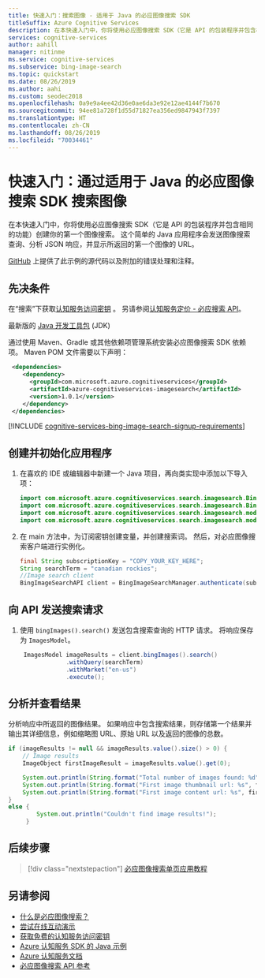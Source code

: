 ```yaml
---
title: 快速入门：搜索图像 - 适用于 Java 的必应图像搜索 SDK
titleSuffix: Azure Cognitive Services
description: 在本快速入门中，你将使用必应图像搜索 SDK（它是 API 的包装程序并包含相同的功能）创建你的第一个图像搜索。 这个简单的 Java 应用程序会发送图像搜索查询、分析 JSON 响应，并显示所返回的第一个图像的 URL。
services: cognitive-services
author: aahill
manager: nitinme
ms.service: cognitive-services
ms.subservice: bing-image-search
ms.topic: quickstart
ms.date: 08/26/2019
ms.author: aahi
ms.custom: seodec2018
ms.openlocfilehash: 0a9e9a4ee42d36e0ae6da3e92e12ae4144f7b670
ms.sourcegitcommit: 94ee81a728f1d55d71827ea356ed9847943f7397
ms.translationtype: HT
ms.contentlocale: zh-CN
ms.lasthandoff: 08/26/2019
ms.locfileid: "70034461"
---
```

# <a name="quickstart-search-for-images-with-the-bing-image-search-sdk-for-java"></a>快速入门：通过适用于 Java 的必应图像搜索 SDK 搜索图像

在本快速入门中，你将使用必应图像搜索 SDK（它是 API 的包装程序并包含相同的功能）创建你的第一个图像搜索。 这个简单的 Java 应用程序会发送图像搜索查询、分析 JSON 响应，并显示所返回的第一个图像的 URL。

[GitHub](https://github.com/Azure-Samples/cognitive-services-java-sdk-samples/tree/master/Search/BingImageSearch/Quickstart) 上提供了此示例的源代码以及附加的错误处理和注释。

## <a name="prerequisites"></a>先决条件
在“搜索”下获取[认知服务访问密钥](https://azure.microsoft.com/try/cognitive-services/)  。  另请参阅[认知服务定价 - 必应搜索 API](https://azure.microsoft.com/pricing/details/cognitive-services/search-api/)。

最新版的 [Java 开发工具包](https://aka.ms/azure-jdks) (JDK)

通过使用 Maven、Gradle 或其他依赖项管理系统安装必应图像搜索 SDK 依赖项。 Maven POM 文件需要以下声明：

```xml
 <dependencies>
    <dependency>
      <groupId>com.microsoft.azure.cognitiveservices</groupId>
      <artifactId>azure-cognitiveservices-imagesearch</artifactId>
      <version>1.0.1</version>
    </dependency>
 </dependencies>
```

[!INCLUDE [cognitive-services-bing-image-search-signup-requirements](../../../includes/cognitive-services-bing-image-search-signup-requirements.md)]

## <a name="create-and-initialize-the-application"></a>创建并初始化应用程序

1. 在喜欢的 IDE 或编辑器中新建一个 Java 项目，再向类实现中添加以下导入项：

    ```java
    import com.microsoft.azure.cognitiveservices.search.imagesearch.BingImageSearchAPI;
    import com.microsoft.azure.cognitiveservices.search.imagesearch.BingImageSearchManager;
    import com.microsoft.azure.cognitiveservices.search.imagesearch.models.ImageObject;
    import com.microsoft.azure.cognitiveservices.search.imagesearch.models.ImagesModel;
    ```

2. 在 main 方法中，为订阅密钥创建变量，并创建搜索词。 然后，对必应图像搜索客户端进行实例化。

    ```java
    final String subscriptionKey = "COPY_YOUR_KEY_HERE";
    String searchTerm = "canadian rockies";
    //Image search client
    BingImageSearchAPI client = BingImageSearchManager.authenticate(subscriptionKey);
    ```

## <a name="send-a-search-request-to-the-api"></a>向 API 发送搜索请求

1. 使用 `bingImages().search()` 发送包含搜索查询的 HTTP 请求。 将响应保存为 `ImagesModel`。

   ```java
    ImagesModel imageResults = client.bingImages().search()
                .withQuery(searchTerm)
                .withMarket("en-us")
                .execute();
    ```

## <a name="parse-and-view-the-result"></a>分析并查看结果

分析响应中所返回的图像结果。
如果响应中包含搜索结果，则存储第一个结果并输出其详细信息，例如缩略图 URL、原始 URL 以及返回的图像的总数。  

```java
if (imageResults != null && imageResults.value().size() > 0) {
    // Image results
    ImageObject firstImageResult = imageResults.value().get(0);

    System.out.println(String.format("Total number of images found: %d", imageResults.value().size()));
    System.out.println(String.format("First image thumbnail url: %s", firstImageResult.thumbnailUrl()));
    System.out.println(String.format("First image content url: %s", firstImageResult.contentUrl()));
}
else {
        System.out.println("Couldn't find image results!");
     }

```

## <a name="next-steps"></a>后续步骤

> [!div class="nextstepaction"]
> [必应图像搜索单页应用教程](https://docs.microsoft.com/azure/cognitive-services/bing-image-search/tutorial-bing-image-search-single-page-app)

## <a name="see-also"></a>另请参阅

* [什么是必应图像搜索？](https://docs.microsoft.com/azure/cognitive-services/bing-image-search/overview)  
* [尝试在线互动演示](https://azure.microsoft.com/services/cognitive-services/bing-image-search-api/)  
* [获取免费的认知服务访问密钥](https://azure.microsoft.com/try/cognitive-services/?api=bing-image-search-api)
* [Azure 认知服务 SDK 的 Java 示例](https://github.com/Azure-Samples/cognitive-services-java-sdk-samples)
* [Azure 认知服务文档](https://docs.microsoft.com/azure/cognitive-services)
* [必应图像搜索 API 参考](https://docs.microsoft.com/rest/api/cognitiveservices-bingsearch/bing-images-api-v7-reference)
